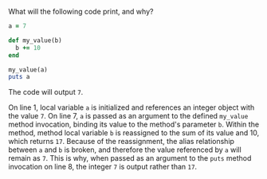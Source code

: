 What will the following code print, and why?
```Ruby
a = 7

def my_value(b)
  b += 10
end

my_value(a)
puts a
```
The code will output `7`.

On line 1, local variable `a` is initialized and references an integer object with the value `7`. On line 7, `a` is passed as an argument to the defined `my_value` method invocation, binding its value to the method's parameter `b`. Within the method, method local variable `b` is reassigned to the sum of its value and 10, which returns `17`. Because of the reassignment, the alias relationship between `a` and `b` is broken, and therefore the value referenced by `a` will remain as `7`. This is why, when passed as an argument to the `puts` method invocation on line 8, the integer `7` is output rather than `17`.